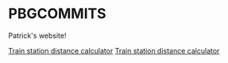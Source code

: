 # PBGCOMMITS
Patrick's website!  

<a href="trainle-calc">Train station distance calculator</a>
<a href="optimal-trainle-calc">Train station distance calculator</a>